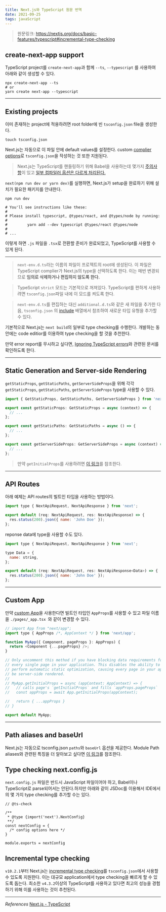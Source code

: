 ```yaml
---
title: Next.js와 TypeScript 원문 번역
date: 2021-09-25
tags: javaScript
---
```


> 원문링크: https://nextjs.org/docs/basic-features/typescript#incremental-type-checking

## create-next-app support

TypeScript project를 `create-next-app`과 함께 `--ts`, `--typescript` 를 사용하여 아래와 같이 생성할 수 있다.

```
npx create-next-app --ts
# or
yarn create next-app --typescript
```

---

## Existing projects

이미 존재하는 project에 적용하려면 root folder에 빈 `tsconfig.json` file을 생성한다.

```
touch tsconfig.json
```

Next.js는 자동으로 이 파일 안에 default values를 설정한다. custom [complier options](https://www.typescriptlang.org/docs/handbook/compiler-options.html)로 `tsconfig.json`을 작성하는 것 또한 지원된다.

> Next.js는 TypeScript를 핸들링하기 위해 Babel을 사용하는데 몇가지 [주의사항](https://babeljs.io/docs/en/babel-plugin-transform-typescript#caveats)이 있고 [일부 컴파일러 옵션은 다르게 처리된다.](https://babeljs.io/docs/en/babel-plugin-transform-typescript#typescript-compiler-options)

`next(npm run dev or yarn dev)`를 실행하면, Next.js가 setup을 완료하기 위해 설치가 필요한 패키지를 안내한다.

```
npm run dev

# You'll see instructions like these:
#
# Please install typescript, @types/react, and @types/node by running:
#
#         yarn add --dev typescript @types/react @types/node
#
# ...
```

이렇게 하면 `.js` 파일을 `.tsx`로 전환할 준비가 완료되었고, TypeScript를 사용할 수 있게 된다.

---

> `next-env.d.ts`라는 이름의 파일이 프로젝트의 root에 생성된다. 이 파일은 TypeScript complier가 Next.js의 type을 선택하도록 한다. 이는 매번 변경되므로 **임의로 삭제하거나 편집하지 않도록 한다.**

> TypeScript `strict` 모드는 기본적으로 꺼져있다. TypeScript를 편하게 사용하려면 `tsconfig.json`파일 내에 이 모드를 켜도록 한다.

> `next-env.d.ts`를 편집하는 대신 `additional.d.ts`와 같은 새 파일을 추가한 다음, `tsconfig.json` 의 [include](https://www.typescriptlang.org/tsconfig#include) 배열에서 참조하여 새로운 타입 유형을 추가할 수 있다.

기본적으로 Next.js는 `next build`의 일부로 type checking를 수행한다. 개발하는 동안에는 code editior를 이용하여 type checking을 할 것을 추천한다.

만약 error report를 무시하고 싶다면, [Ignoring TypeScript errors](https://nextjs.org/docs/api-reference/next.config.js/ignoring-typescript-errors)와 관련된 문서를 확인하도록 한다.

---

## Static Generation and Server-side Rendering

`getStaticProps`, `getStaticPaths`, `getServerSideProps`을 위해 각각 `getStaticProps`, `getStaticPaths`, `getServerSideProps` type을 사용할 수 있다.

```javascript
import { GetStaticProps, GetStaticPaths, GetServerSideProps } from 'next';

export const getStaticProps: GetStaticProps = async (context) => {
  // ...
};

export const getStaticPaths: GetStaticPaths = async () => {
  // ...
};

export const getServerSideProps: GetServerSideProps = async (context) => {
  // ...
};
```

> 만약 `getInitialProps`를 사용하려면 [이 링크](https://nextjs.org/docs/api-reference/data-fetching/getInitialProps#typescript)를 참조한다.

---

## API Routes

아래 예제는 API routes의 빌트인 타입을 사용하는 방법이다.

```javascript
import type { NextApiRequest, NextApiResponse } from 'next';

export default (req: NextApiRequest, res: NextApiResponse) => {
  res.status(200).json({ name: 'John Doe' });
};
```

reponse data에 type을 사용할 수도 있다.

```javascript
import type { NextApiRequest, NextApiResponse } from 'next';

type Data = {
  name: string,
};

export default (req: NextApiRequest, res: NextApiResponse<Data>) => {
  res.status(200).json({ name: 'John Doe' });
};
```

---

## Custom App

만약 [custom App](https://nextjs.org/docs/advanced-features/custom-app)을 사용한다면 빌트인 타입인 `AppProps`를 사용할 수 있고 파일 이름을 `./pages/_app.tsx `와 같이 변경할 수 있다.

```javascript
// import App from "next/app";
import type { AppProps /*, AppContext */ } from 'next/app';

function MyApp({ Component, pageProps }: AppProps) {
  return <Component {...pageProps} />;
}

// Only uncomment this method if you have blocking data requirements for
// every single page in your application. This disables the ability to
// perform automatic static optimization, causing every page in your app to
// be server-side rendered.
//
// MyApp.getInitialProps = async (appContext: AppContext) => {
//   // calls page's `getInitialProps` and fills `appProps.pageProps`
//   const appProps = await App.getInitialProps(appContext);

//   return { ...appProps }
// }

export default MyApp;
```

---

## Path aliases and baseUrl

Next.js는 자동으로 tsconfig.json `paths`와 `baseUrl` 옵션을 제공한다. Module Path aliases와 관련된 특징을 더 알아보고 싶다면 [이 링크](https://nextjs.org/docs/advanced-features/module-path-aliases)를 참조한다.

## Type checking next.config.js

`next.config.js` 파일은 반드시 JavaScript 파일이어야 하고, Babel이나 TypeScript로 parse되어서는 안된다.하지만 아래와 같이 JSDoc를 이용해서 IDE에서의 몇 가지 type checking를 추가할 수는 있다.

```
// @ts-check

/**
 * @type {import('next').NextConfig}
 **/
const nextConfig = {
  /* config options here */
}

module.exports = nextConfig
```

## Incremental type checking

`v10.2.1`부터 Next.js는 [incremental type checking](https://www.typescriptlang.org/tsconfig#incremental)를 `tsconfig.json`에서 사용할 수 있도록 지원한다. 이는 대규모 application에서 type checking을 빠르게 할 수 있도록 돕는다. 최소한 `v4.3.2`이상의 TypeScript를 사용하고 있다면 최고의 성능을 경험하기 위해 이를 사용하는 것이 추천된다.

---

_References_
[Next.js - TypeScript](https://nextjs.org/docs/basic-features/typescript#incremental-type-checking)

